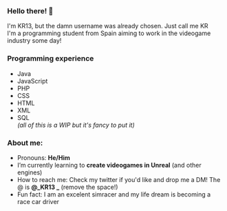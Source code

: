 ### Hello there! 👋

I'm KR13, but the damn username was already chosen. Just call me KR <br>
I'm a programming student from Spain aiming to work in the videogame industry some day! <br>

### Programming experience
- Java
- JavaScript
- PHP
- CSS
- HTML
- XML
- SQL
<br>*(all of this is a WIP but it's fancy to put it)*

### About me:
- Pronouns: <b>He/Him</b>
- I’m currently learning to <b>create videogames in Unreal</b> (and other engines)
- How to reach me: Check my twitter if you'd like and drop me a DM! The @ is <b>@_KR13 _</b> (remove the space!)
- Fun fact: I am an excelent simracer and my life dream is becoming a race car driver
<!--
**KilianR13/KilianR13** is a ✨ _special_ ✨ repository because its `README.md` (this file) appears on your GitHub profile.

Here are some ideas to get you started:

- 🔭 I’m currently working on ...
- 🌱 I’m currently learning ...
- 👯 I’m looking to collaborate on ...
- 🤔 I’m looking for help with ...
- 💬 Ask me about ...
- 📫 How to reach me: ...


-->

